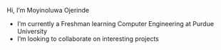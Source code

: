 Hi, I’m Moyinoluwa Ojerinde
- I’m currently a Freshman learning Computer Engineering at Purdue University
- I’m looking to collaborate on interesting projects


<!---
MoyinOjerinde/MoyinOjerinde is a ✨ special ✨ repository because its `README.md` (this file) appears on your GitHub profile.
You can click the Preview link to take a look at your changes.
--->
